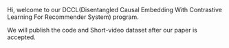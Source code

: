 Hi, welcome to our DCCL(Disentangled Causal Embedding With Contrastive Learning For
Recommender System) program. 

We will publish the code and Short-video dataset after our paper is accepted.
